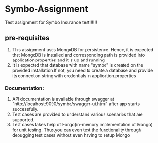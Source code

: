 # Symbo-Assignment
Test assignment for Symbo Insurance test!!!!!!


## pre-requisites
1. This assignment uses MongoDB for persistence. Hence, it is expected that MongoDB is installed and corresponding path is provided into application.properties and it is up and running.
2. It is expected that database with name "symbo" is created on the provided installation.If not, you need to create a database and provide its connection string with credentials in application.properties 


### Documentation:
1. API documentation is available through swagger at "http://localhost:9090/symbo/swagger-ui.html" after app starts successfully.
2. Test cases are provided to understand various scenarios that are supported.
3. Test cases takes help of Fongo(in-memory implementation of Mongo) for unit testing. Thus,you can even test the functionality through debugging test cases without even having to setup Mongo
